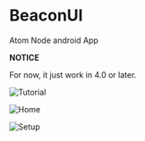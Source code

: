 BeaconUI
========

Atom Node android App

**NOTICE**

For now, it just work in 4.0 or later.

![Tutorial](http://www.seeedstudio.com/wiki/images/c/cc/Configuration_Interface_.png)

![Home](http://www.seeedstudio.com/wiki/images/thumb/b/b9/Node_Interface8.jpg/250px-Node_Interface8.jpg)

![Setup](http://www.seeedstudio.com/wiki/images/thumb/1/13/Node_Interface2.jpg/250px-Node_Interface2.jpg)

